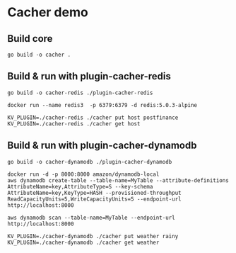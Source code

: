 # Cacher demo

## Build core

    go build -o cacher .

## Build & run with plugin-cacher-redis 

    go build -o cacher-redis ./plugin-cacher-redis

    docker run --name redis3  -p 6379:6379 -d redis:5.0.3-alpine

    KV_PLUGIN=./cacher-redis ./cacher put host postfinance 
	KV_PLUGIN=./cacher-redis ./cacher get host

## Build & run with plugin-cacher-dynamodb

    go build -o cacher-dynamodb ./plugin-cacher-dynamodb

    docker run -d -p 8000:8000 amazon/dynamodb-local
    aws dynamodb create-table --table-name=MyTable --attribute-definitions AttributeName=key,AttributeType=S --key-schema AttributeName=key,KeyType=HASH --provisioned-throughput ReadCapacityUnits=5,WriteCapacityUnits=5 --endpoint-url http://localhost:8000

    aws dynamodb scan --table-name=MyTable --endpoint-url http://localhost:8000

    KV_PLUGIN=./cacher-dynamodb ./cacher put weather rainy
	KV_PLUGIN=./cacher-dynamodb ./cacher get weather